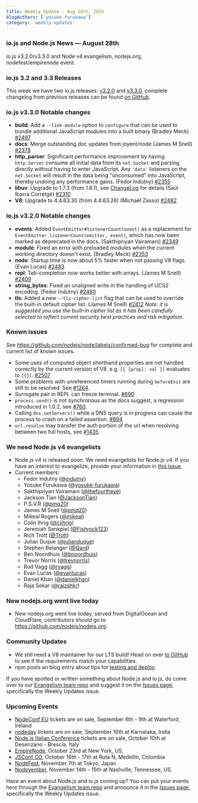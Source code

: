 ```yaml
---
title: Weekly Update - Aug 28th, 2015
blogAuthors: ['yosuke-furukawa']
category: 'weekly-updates'
---
```


### io.js and Node.js News — August 28th

io.js v3.2.0/v3.3.0 and Node v4 evangelism, nodejs.org, nodefest/empirenode event.

### io.js 3.2 and 3.3 Releases

This week we have two io.js releases: [v3.2.0](https://iojs.org/dist/v3.2.0/) and [v3.3.0](https://iojs.org/dist/v3.3.0/), complete changelog from previous releases can be found [on GitHub](https://github.com/nodejs/node/blob/master/CHANGELOG.md).

### io.js v3.3.0 Notable changes

* **build**: Add a `--link-module` option to `configure` that can be used to bundle additional JavaScript modules into a built binary (Bradley Meck) [#2497](https://github.com/nodejs/node/pull/2497)
* **docs**: Merge outstanding doc updates from joyent/node (James M Snell) [#2378](https://github.com/nodejs/node/pull/2378)
* **http\_parser**: Significant performance improvement by having `http.Server` consume all initial data from its `net.Socket` and parsing directly without having to enter JavaScript. Any `'data'` listeners on the `net.Socket` will result in the data being "unconsumed" into JavaScript, thereby undoing any performance gains. (Fedor Indutny) [#2355](https://github.com/nodejs/node/pull/2355)
* **libuv**: Upgrade to 1.7.3 (from 1.6.1), see [ChangeLog](https://github.com/libuv/libuv/blob/v1.x/ChangeLog) for details (Saúl Ibarra Corretgé) [#2310](https://github.com/nodejs/node/pull/2310)
* **V8**: Upgrade to 4.4.63.30 (from 4.4.63.26) (Michaël Zasso) [#2482](https://github.com/nodejs/node/pull/2482)

### io.js v3.2.0 Notable changes

* **events**: Added `EventEmitter#listenerCount(event)` as a replacement for `EventEmitter.listenerCount(emitter, event)`, which has now been marked as deprecated in the docs. (Sakthipriyan Vairamani) [#2349](https://github.com/nodejs/node/pull/2349)
* **module**: Fixed an error with preloaded modules when the current working directory doesn't exist. (Bradley Meck) [#2353](https://github.com/nodejs/node/pull/2353)
* **node**: Startup time is now about 5% faster when not passing V8 flags. (Evan Lucas) [#2483](https://github.com/nodejs/node/pull/2483)
* **repl**: Tab-completion now works better with arrays. (James M Snell) [#2409](https://github.com/nodejs/node/pull/2409)
* **string\_bytes**: Fixed an unaligned write in the handling of UCS2 encoding. (Fedor Indutny) [#2480](https://github.com/nodejs/node/pull/2480)
* **tls**: Added a new `--tls-cipher-list` flag that can be used to override the built-in default cipher list. (James M Snell) [#2412](https://github.com/nodejs/node/pull/2412) _Note: it is suggested you use the built-in cipher list as it has been carefully selected to reflect current security best practices and risk mitigation._

### Known issues

See <https://github.com/nodejs/node/labels/confirmed-bug> for complete and current list of known issues.

* Some uses of computed object shorthand properties are not handled correctly by the current version of V8. e.g. `[{ [prop]: val }]` evaluates to `[{}]`. [#2507](https://github.com/nodejs/node/issues/2507)
* Some problems with unreferenced timers running during `beforeExit` are still to be resolved. See [#1264](https://github.com/nodejs/node/issues/1264).
* Surrogate pair in REPL can freeze terminal. [#690](https://github.com/nodejs/node/issues/690)
* `process.send()` is not synchronous as the docs suggest, a regression introduced in 1.0.2, see [#760](https://github.com/nodejs/node/issues/760).
* Calling `dns.setServers()` while a DNS query is in progress can cause the process to crash on a failed assertion. [#894](https://github.com/nodejs/node/issues/894)
* `url.resolve` may transfer the auth portion of the url when resolving between two full hosts, see [#1435](https://github.com/nodejs/node/issues/1435).

### We need Node.js v4 evangelists

* Node.js v4 is released soon. We need evangelists for Node.js v4. If you have an interest to evangelize, provide your information in [this issue](https://github.com/nodejs/node/issues/2633).
* Current members:
  * Fedor Indutny ([@indutny](https://github.com/indutny))
  * Yosuke Furukawa ([@yosuke-furukawa](https://github.com/yosuke-furukawa))
  * Sakthipriyan Vairamani ([@thefourtheye](https://github.com/thefourtheye))
  * Jackson Tian ([@JacksonTian](https://github.com/JacksonTian))
  * P.S.V.R ([@pmq20](https://github.com/pmq20))
  * James M Snell ([@pmq20](https://github.com/pmq20))
  * Mikeal Rogers ([@mikeal](https://github.com/mikeal))
  * Colin Ihrig ([@cjihrig](https://github.com/cjihrig))
  * Jeremiah Senkpiel ([@Fishrock123](https://github.com/Fishrock123))
  * Rich Trott ([@Trott](https://github.com/Trott))
  * Julian Duque ([@julianduque](https://github.com/julianduque))
  * Stephen Belanger ([@Qard](https://github.com/Qard))
  * Ben Noordhuis ([@bnoordhuis](https://github.com/bnoordhuis))
  * Trevor Norris ([@trevnorris](https://github.com/trevnorris))
  * Rod Vagg ([@rvagg](https://github.com/rvagg))
  * Evan Lucas ([@evanlucas](https://github.com/evanlucas))
  * Daniel Khan ([@danielkhan](https://github.com/danielkhan))
  * Raja Sekar ([@rajzshkr](https://github.com/rajzshkr))

### New nodejs.org went live today

* New nodejs.org went live today, served from DigitalOcean and CloudFlare, contributors should go to <https://github.com/nodejs/nodejs.org>.

### Community Updates

* We _still_ need a V8 maintainer for our LTS build! Head on over [to GitHub](https://github.com/nodejs/LTS/issues/28) to see if the requirements match your capabilities.
* npm posts an blog entry about tips for [testing and deploy](http://blog.npmjs.org/post/127671403050/testing-and-deploying-with-ordered-npm-run-scripts).

If you have spotted or written something about Node.js and io.js, do come over to our [Evangelism team repo](https://github.com/nodejs/evangelism) and suggest it on the [Issues page](https://github.com/nodejs/evangelism/issues), specifically the Weekly Updates issue.

### Upcoming Events

* [NodeConf EU](http://nodeconf.eu/) tickets are on sale, September 6th - 9th at Waterford, Ireland
* [nodeday](http://nodeday.com/) tickets are on sale, September 10th at Karnataka, India
* [Node.js Italian Conference](http://nodejsconf.it/) tickets are on sale, October 10th at Desenzano - Brescia, Italy
* [EmpireNode](http://2015.empirenode.org/), October 23rd at New York, US.
* [JSConf CO](http://www.jsconf.co/), October 16th - 17th at Ruta N, Medellin, Colombia
* [NodeFest](http://nodefest.jp/2015/), November 7th at Tokyo, Japan
* [Nodevember](http://nodevember.org/), November 14th - 15th at Nashville, Tennessee, US.

Have an event about Node.js and io.js coming up? You can put your events here through the [Evangelism team repo](https://github.com/nodejs/evangelism) and announce it in the [Issues page](https://github.com/nodejs/evangelism/issues), specifically the Weekly Updates issue.
